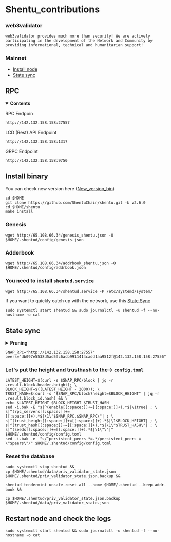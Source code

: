 # Shentu_contributions




### web3validator
```
web3validator provides much more than security! We are actively participating in the development of the Network and Community by providing informational, technical and humanitarian support!
```


### Mainnet
* [Install node](https://github.com/web3validator/Shentu_contributions#install-binary)
* [State sync](https://github.com/web3validator/Shentu_contributions#state-sync)


## RPC

<details open>
  <summary><b>Сontents</b></summary>

RPC Endpoin
```
http://142.132.158.158:27557
```

LCD (Rest) API Endpoint
```
http://142.132.158.158:1317
```

GRPC Endpoint
```
http://142.132.158.158:9750
```
</details>



## Install binary

You can check new version here ([New_version_bin](https://github.com/shentufoundation/shentu/releases))
```
cd $HOME
git clone https://github.com/ShentuChain/shentu.git -b v2.6.0
cd $HOME/shentu
make install

```
### Genesis
```
wget http://65.108.66.34/genesis_shentu.json -O $HOME/.shentud/config/genesis.json

```
### Adderbook
```
wget http://65.108.66.34/addrbook_shentu.json -O $HOME/.shentud/config/addrbook.json

```
### You need to install `shentud.service`
```
wget http://65.108.66.34/shentud.service -P /etc/systemd/system/

```
If you want to quickly catch up with the network, use this [State Sync](https://github.com/web3validator/Shentu_contributions#state-sync)

```
sudo systemctl start shentud && sudo journalctl -u shentud -f --no-hostname -o cat
```



## State sync

<details >
  <summary><b>Pruning</b></summary>
  
  ```
  pruning = "default"
  
  pruning-keep-recent = "0"
  pruning-keep-every = "0"
  pruning-interval = "0"
  ```
  
</details>

  ```
  SNAP_RPС="http://142.132.158.158:27557"
  peers="db097e5538d5ad5fc6acb9911414cadd1aa9512f@142.132.158.158:27556"
  ```
  
  ### Let's put the height and trusthash to the-> `config.toml`
  ```
  LATEST_HEIGHT=$(curl -s $SNAP_RPC/block | jq -r .result.block.header.height); \
  BLOCK_HEIGHT=$((LATEST_HEIGHT - 2000)); \
  TRUST_HASH=$(curl -s "$SNAP_RPC/block?height=$BLOCK_HEIGHT" | jq -r .result.block_id.hash) && \
  echo $LATEST_HEIGHT $BLOCK_HEIGHT $TRUST_HASH
  sed -i.bak -E "s|^(enable[[:space:]]+=[[:space:]]+).*$|\1true| ; \
  s|^(rpc_servers[[:space:]]+=[[:space:]]+).*$|\1\"$SNAP_RPC,$SNAP_RPC\"| ; \
  s|^(trust_height[[:space:]]+=[[:space:]]+).*$|\1$BLOCK_HEIGHT| ; \
  s|^(trust_hash[[:space:]]+=[[:space:]]+).*$|\1\"$TRUST_HASH\"| ; \
  s|^(seeds[[:space:]]+=[[:space:]]+).*$|\1\"\"|" $HOME/.shentud/config/config.toml
  sed -i.bak -e  "s/^persistent_peers *=.*/persistent_peers = \"$peers\"/" $HOME/.shentud/config/config.toml

  ```
  ### Reset the database 
  ```
  sudo systemctl stop shentud && 
  cp $HOME/.shentud/data/priv_validator_state.json $HOME/.shentud/priv_validator_state.json.backup &&
  
  shentud tendermint unsafe-reset-all --home $HOME/.shentud --keep-addr-book &&
  
  cp $HOME/.shentud/priv_validator_state.json.backup $HOME/.shentud/data/priv_validator_state.json
  
  ```
  ## Restart node and check the logs
  ```
  sudo systemctl start shentud && sudo journalctl -u shentud -f --no-hostname -o cat
  ```








